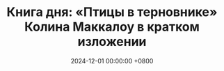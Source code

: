 ---
title: "Книга дня: «Птицы в терновнике» Колина Маккалоу в кратком изложении"
description: >-
  🌿 «Птицы в терновнике» — многоплановый роман Колина Маккалоу, рассказывающий драматическую историю любви и судьбы семьи Клири на фоне суровой австралийской природы и исторических событий. Эпическая сага о любви и предательстве в Австралии! Читайте обзор романа Колин Маккалоу "Птицы в терновнике" о страсти и судьбе.
date: 2024-12-01 00:00:00 +0800
categories: [Мышление, Конспекты-книг]
tags:
  [
    птицы-в-терновнике,
    колин-маккалоу,
    австралийская-литература,
    исторический-роман,
    семейная-сага,
    любовный-роман,
    запретная-любовь,
    романтика,
    амбиции,
    австралийская-история,
    семейные-драмы,
    предательство,
    жертвенность,
    судьба,
    многопоколенная-история
  ]
image: 
alt: Обложка книги Птицы в терновнике Колин Маккалоу
fallback:
  - 
  -
---
